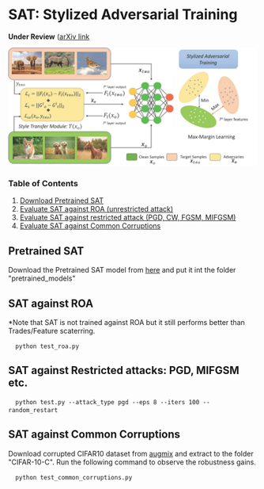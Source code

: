 # SAT: Stylized Adversarial Training

 **Under Review** ([arXiv link](https://arxiv.org/abs/2007.14672)

![Learning Algo](/assests/method_fig.jpg)


### Table of Contents  
1) [Download Pretrained SAT](#Download-Pretrained-SAT)
1) [Evaluate SAT against ROA (unrestricted attack)](#Evaluate-SAT-against-ROA)
2) [Evaluate SAT against restricted attack (PGD, CW, FGSM, MIFGSM)](#Evaluate-SAT-against-restricted-attack ) 
3) [Evaluate SAT against Common Corruptions](#Evaluate-SAT-against-Common-Corruptions)


## Pretrained SAT

Download the Pretrained SAT model from [here](https://drive.google.com/file/d/1wbCaKW0S8aK0BC0knpnxE_A9YfYQFW91/view?usp=sharing) and put it int the folder "pretrained_models"

## SAT against ROA

*Note that SAT is not trained against ROA but it still performs better than Trades/Feature scaterring.

```
  python test_roa.py 
```


## SAT against Restricted attacks: PGD, MIFGSM etc.
```
  python test.py --attack_type pgd --eps 8 --iters 100 --random_restart
```

## SAT against Common Corruptions
Download corrupted CIFAR10 dataset from [augmix](https://github.com/google-research/augmix) and extract to the folder "CIFAR-10-C". Run the following command to observe the robustness gains.

```
  python test_common_corruptions.py 
```

